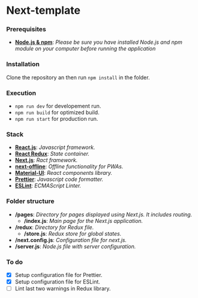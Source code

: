 # Next-template

### Prerequisites

+ **[Node.js & npm](https://nodejs.org/en/download/)**: *Please be sure you have installed Node.js and npm module on your computer before running the application*

### Installation

Clone the repository an then run ```npm install``` in the folder.

### Execution

+ ```npm run dev``` for developement run.
+ ```npm run build``` for optimized build.
+ ```npm run start``` for production run.

### Stack

+ **[React.js](https://reactjs.org/docs/getting-started.html)**: *Javascript framework.*
+ **[React Redux](https://react-redux.js.org/introduction/quick-start)**: *State container.*
+ **[Next.js](https://nextjs.org/docs/getting-started)**: *Ract framework.*
+ **[next-offline](https://github.com/hanford/next-offline#Documentation)**: *Offline functionality for PWAs.*
+ **[Material-UI](https://material-ui.com/getting-started/installation/)**: *React components library.*
+ **[Prettier](https://prettier.io/docs/en/install.html)**: *Javascript code formatter.*
+ **[ESLint](https://eslint.org/docs/user-guide/getting-started)**: *ECMAScript Linter.*

### Folder structure

+ **/pages**: *Directory for pages displayed using Next.js. It includes routing.*
    * **/index.js**: *Main page for the Next.js application.*
+ **/redux**: *Directory for Redux file.*
    * **/store.js**: *Redux store for global states.*
+ **/next.config.js**: *Configuration file for next.js.*
+ **/server.js**: *Node.js file with server configuration.*

### To do

- [x] Setup configuration file for Prettier.
- [x] Setup configuration file for ESLint.
- [ ] Lint last two warnings in Redux library.
